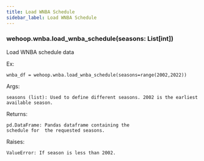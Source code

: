 ```yaml
---
title: Load WNBA Schedule
sidebar_label: Load WNBA Schedule
---
```



### wehoop.wnba.load_wnba_schedule(seasons: List[int])
Load WNBA schedule data

Ex:

    wnba_df = wehoop.wnba.load_wnba_schedule(seasons=range(2002,2022))

Args:

    seasons (list): Used to define different seasons. 2002 is the earliest available season.

Returns:

    pd.DataFrame: Pandas dataframe containing the
    schedule for  the requested seasons.

Raises:

    ValueError: If season is less than 2002.
